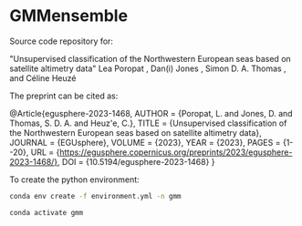 # GMMensemble

Source code repository for:

"Unsupervised classification of the Northwestern European seas based on satellite altimetry data"
Lea Poropat , Dan(i) Jones , Simon D. A. Thomas , and Céline Heuzé

The preprint can be cited as:

@Article{egusphere-2023-1468,
AUTHOR = {Poropat, L. and Jones, D. and Thomas, S. D. A. and Heuz\'e, C.},
TITLE = {Unsupervised classification of the Northwestern European seas based on satellite altimetry data},
JOURNAL = {EGUsphere},
VOLUME = {2023},
YEAR = {2023},
PAGES = {1--20},
URL = {https://egusphere.copernicus.org/preprints/2023/egusphere-2023-1468/},
DOI = {10.5194/egusphere-2023-1468}
}

To create the python environment:

```bash
conda env create -f environment.yml -n gmm

conda activate gmm
```
